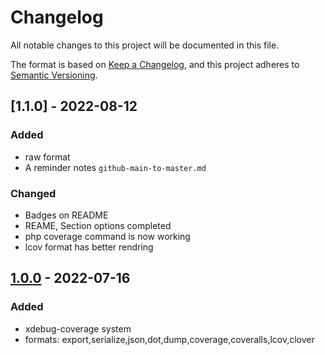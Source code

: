 # Changelog
All notable changes to this project will be documented in this file.

The format is based on [Keep a Changelog](https://keepachangelog.com/en/1.1.0/),
and this project adheres to [Semantic Versioning](https://semver.org/spec/v2.0.0.html).

## [1.1.0] - 2022-08-12
### Added
- raw format
- A reminder notes `github-main-to-master.md`

### Changed
- Badges on README
- REAME, Section options completed
- php coverage command is now working
- lcov format has better rendring

## [1.0.0] - 2022-07-16
### Added
- xdebug-coverage system
- formats: export,serialize,json,dot,dump,coverage,coveralls,lcov,clover

[Unreleased]: https://github.com/guitarneck/xdebug-coverage/compare/1.0.0...HEAD
[1.0.0]: https://github.com/guitarneck/xdebug-coverage/releases/tag/1.0.0